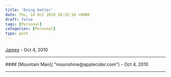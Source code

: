 ```yaml
---
title: 'Doing better'
date: Thu, 14 Oct 2010 20:32:16 +0000
draft: false
tags: [Personal]
categories: [Personal]
type: post
---
```



#### 
[James]( "jbowes@gmail.com") - <time datetime="2010-10-14 17:04:56">Oct 4, 2010</time>


<hr />
#### 
[Mountain Man]( "moonshine@applecider.com") - <time datetime="2010-10-14 17:15:59">Oct 4, 2010</time>


<hr />
